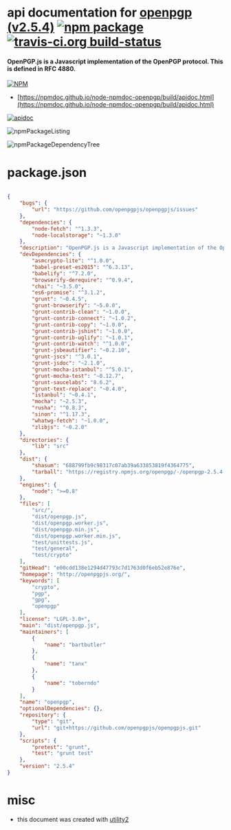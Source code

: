 # api documentation for  [openpgp (v2.5.4)](http://openpgpjs.org/)  [![npm package](https://img.shields.io/npm/v/npmdoc-openpgp.svg?style=flat-square)](https://www.npmjs.org/package/npmdoc-openpgp) [![travis-ci.org build-status](https://api.travis-ci.org/npmdoc/node-npmdoc-openpgp.svg)](https://travis-ci.org/npmdoc/node-npmdoc-openpgp)
#### OpenPGP.js is a Javascript implementation of the OpenPGP protocol. This is defined in RFC 4880.

[![NPM](https://nodei.co/npm/openpgp.png?downloads=true&downloadRank=true&stars=true)](https://www.npmjs.com/package/openpgp)

- [https://npmdoc.github.io/node-npmdoc-openpgp/build/apidoc.html](https://npmdoc.github.io/node-npmdoc-openpgp/build/apidoc.html)

[![apidoc](https://npmdoc.github.io/node-npmdoc-openpgp/build/screenCapture.buildCi.browser.%252Ftmp%252Fbuild%252Fapidoc.html.png)](https://npmdoc.github.io/node-npmdoc-openpgp/build/apidoc.html)

![npmPackageListing](https://npmdoc.github.io/node-npmdoc-openpgp/build/screenCapture.npmPackageListing.svg)

![npmPackageDependencyTree](https://npmdoc.github.io/node-npmdoc-openpgp/build/screenCapture.npmPackageDependencyTree.svg)



# package.json

```json

{
    "bugs": {
        "url": "https://github.com/openpgpjs/openpgpjs/issues"
    },
    "dependencies": {
        "node-fetch": "^1.3.3",
        "node-localstorage": "~1.3.0"
    },
    "description": "OpenPGP.js is a Javascript implementation of the OpenPGP protocol. This is defined in RFC 4880.",
    "devDependencies": {
        "asmcrypto-lite": "^1.0.0",
        "babel-preset-es2015": "^6.3.13",
        "babelify": "^7.2.0",
        "browserify-derequire": "^0.9.4",
        "chai": "~3.5.0",
        "es6-promise": "^3.1.2",
        "grunt": "~0.4.5",
        "grunt-browserify": "~5.0.0",
        "grunt-contrib-clean": "~1.0.0",
        "grunt-contrib-connect": "~1.0.2",
        "grunt-contrib-copy": "~1.0.0",
        "grunt-contrib-jshint": "~1.0.0",
        "grunt-contrib-uglify": "~1.0.1",
        "grunt-contrib-watch": "^1.0.0",
        "grunt-jsbeautifier": "~0.2.10",
        "grunt-jscs": "^3.0.1",
        "grunt-jsdoc": "~2.1.0",
        "grunt-mocha-istanbul": "^5.0.1",
        "grunt-mocha-test": "~0.12.7",
        "grunt-saucelabs": "8.6.2",
        "grunt-text-replace": "~0.4.0",
        "istanbul": "~0.4.1",
        "mocha": "~2.5.3",
        "rusha": "^0.8.3",
        "sinon": "^1.17.3",
        "whatwg-fetch": "~1.0.0",
        "zlibjs": "~0.2.0"
    },
    "directories": {
        "lib": "src"
    },
    "dist": {
        "shasum": "688799fb9c98317c07ab39a633853819f4364775",
        "tarball": "https://registry.npmjs.org/openpgp/-/openpgp-2.5.4.tgz"
    },
    "engines": {
        "node": ">=0.8"
    },
    "files": [
        "src/",
        "dist/openpgp.js",
        "dist/openpgp.worker.js",
        "dist/openpgp.min.js",
        "dist/openpgp.worker.min.js",
        "test/unittests.js",
        "test/general",
        "test/crypto"
    ],
    "gitHead": "e00cdd138e1294d47793c7d1763d0f6eb52e876e",
    "homepage": "http://openpgpjs.org/",
    "keywords": [
        "crypto",
        "pgp",
        "gpg",
        "openpgp"
    ],
    "license": "LGPL-3.0+",
    "main": "dist/openpgp.js",
    "maintainers": [
        {
            "name": "bartbutler"
        },
        {
            "name": "tanx"
        },
        {
            "name": "toberndo"
        }
    ],
    "name": "openpgp",
    "optionalDependencies": {},
    "repository": {
        "type": "git",
        "url": "git+https://github.com/openpgpjs/openpgpjs.git"
    },
    "scripts": {
        "pretest": "grunt",
        "test": "grunt test"
    },
    "version": "2.5.4"
}
```



# misc
- this document was created with [utility2](https://github.com/kaizhu256/node-utility2)
